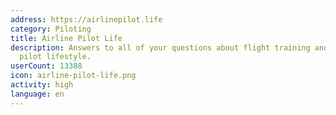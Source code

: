 ```yaml
---
address: https://airlinepilot.life
category: Piloting
title: Airline Pilot Life
description: Answers to all of your questions about flight training and the airline
  pilot lifestyle.
userCount: 13388
icon: airline-pilot-life.png
activity: high
language: en
---
```

